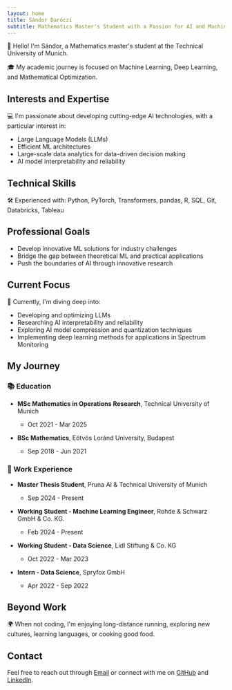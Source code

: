 ```yaml
---
layout: home
title: Sándor Daróczi
subtitle: Mathematics Master's Student with a Passion for AI and Machine Learning
---
```


👋 Hello! I'm Sándor, a Mathematics master's student at the Technical University of Munich.

🎓 My academic journey is focused on Machine Learning, Deep Learning, and Mathematical Optimization.

## Interests and Expertise

💻 I'm passionate about developing cutting-edge AI technologies, with a particular interest in:

- Large Language Models (LLMs)
- Efficient ML architectures
- Large-scale data analytics for data-driven decision making
- AI model interpretability and reliability

## Technical Skills

🛠️ Experienced with: Python, PyTorch, Transformers, pandas, R, SQL, Git, Databricks, Tableau

## Professional Goals

- Develop innovative ML solutions for industry challenges
- Bridge the gap between theoretical ML and practical applications
- Push the boundaries of AI through innovative research

## Current Focus

🌱 Currently, I'm diving deep into:

- Developing and optimizing LLMs
- Researching AI interpretability and reliability
- Exploring AI model compression and quantization techniques
- Implementing deep learning methods for applications in Spectrum Monitoring

## My Journey

### 📚 Education

- **MSc Mathematics in Operations Research**, Technical University of Munich
  - Oct 2021 - Mar 2025

- **BSc Mathematics**, Eötvös Loránd University, Budapest
  - Sep 2018 - Jun 2021

### 💼 Work Experience

- **Master Thesis Student**, Pruna AI & Technical University of Munich
  - Sep 2024 - Present

- **Working Student - Machine Learning Engineer**, Rohde & Schwarz GmbH & Co. KG.
  - Feb 2024 - Present

- **Working Student - Data Science**, Lidl Stiftung & Co. KG
  - Oct 2022 - Mar 2023

- **Intern - Data Science**, Spryfox GmbH
  - Apr 2022 - Sep 2022

## Beyond Work

🌍 When not coding, I'm enjoying long-distance running, exploring new cultures, learning languages, or cooking good food.

## Contact

Feel free to reach out through [Email](mailto:daroczisandor00@gmail.com) or connect with me on [GitHub](https://github.com/sandordaroczi/) and [LinkedIn](https://www.linkedin.com/in/sandor-daroczi/).
